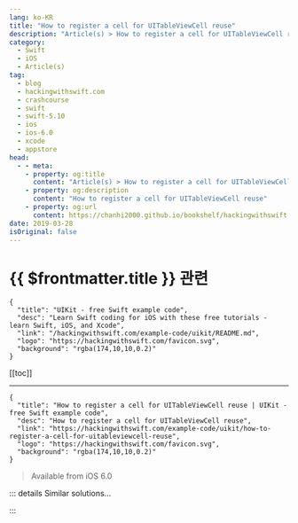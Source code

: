 ```yaml
---
lang: ko-KR
title: "How to register a cell for UITableViewCell reuse"
description: "Article(s) > How to register a cell for UITableViewCell reuse"
category:
  - Swift
  - iOS
  - Article(s)
tag: 
  - blog
  - hackingwithswift.com
  - crashcourse
  - swift
  - swift-5.10
  - ios
  - ios-6.0
  - xcode
  - appstore
head:
  - - meta:
    - property: og:title
      content: "Article(s) > How to register a cell for UITableViewCell reuse"
    - property: og:description
      content: "How to register a cell for UITableViewCell reuse"
    - property: og:url
      content: https://chanhi2000.github.io/bookshelf/hackingwithswift.com/example-code/uikit/how-to-register-a-cell-for-uitableviewcell-reuse.html
date: 2019-03-28
isOriginal: false
---
```


# {{ $frontmatter.title }} 관련

```component VPCard
{
  "title": "UIKit - free Swift example code",
  "desc": "Learn Swift coding for iOS with these free tutorials - learn Swift, iOS, and Xcode",
  "link": "/hackingwithswift.com/example-code/uikit/README.md",
  "logo": "https://hackingwithswift.com/favicon.svg",
  "background": "rgba(174,10,10,0.2)"
}
```

[[toc]]

---

```component VPCard
{
  "title": "How to register a cell for UITableViewCell reuse | UIKit - free Swift example code",
  "desc": "How to register a cell for UITableViewCell reuse",
  "link": "https://hackingwithswift.com/example-code/uikit/how-to-register-a-cell-for-uitableviewcell-reuse",
  "logo": "https://hackingwithswift.com/favicon.svg",
  "background": "rgba(174,10,10,0.2)"
}
```

> Available from iOS 6.0

<!-- TODO: 작성 -->

<!--
Reusing table view cells has been one of the most important performance optimizations in iOS ever since iOS 2.0, but it was only with iOS 6.0 that the API got cleaned up a little with the addition of the `register()` method.

There are two variants to `register`, but both take a parameter called `forCellReuseIdentifier`, which is a string that lets you register different kinds of table view cells. For example, you might have a reuse identifier "DefaultCell", another one called "Heading cell", another one "CellWithTextField", and so on. Re-using different cells this way helps save system resources.

If you want to use `register()` with a Swift class, you provide a table view cell class as its first parameter. This is useful if your cell is defined entirely in code. As an example, this uses the default `UITableViewCell` class:

```swift
tableView.register(UITableViewCell.self, forCellReuseIdentifier: "DefaultCell")
```

The other option is to use `register()` with an Interface Builder nib file, like this:

```swift
tableView.register(UINib(nibName: "yourNib", bundle: nil), forCellReuseIdentifier: "CellFromNib")
```

Regardless of which option you choose, you can dequeue your cells like this:

```swift
func tableView(_ tableView: UITableView, cellForRowAt indexPath: IndexPath) -> UITableViewCell {
    let cell = tableView.dequeueReusableCell(withIdentifier: "DefaultCell")!
    return cell
}
```

If there aren't any cells created that can be reused, iOS will automatically create them - this API really is very easy.

Although knowing the above code is definitely useful, if you're using storyboards you will find it easier to create prototype cells and give them a reuse identifier directly inside Interface Builder.

-->

::: details Similar solutions…

<!--
/example-code/uikit/how-to-register-a-cell-for-uicollectionview-reuse">How to register a cell for UICollectionView reuse 
/example-code/uikit/why-can-i-not-register-for-push-notifications">Why can I not register for push notifications? 
/example-code/uikit/fixing-unable-to-dequeue-a-cell-with-identifier">Fixing "Unable to dequeue a cell with identifier" 
/example-code/uikit/fixing-failed-to-obtain-a-cell-from-its-datasource">Fixing "Failed to obtain a cell from its DataSource" 
/example-code/uikit/how-to-add-a-button-to-a-uitableviewcell">How to add a button to a UITableViewCell</a>
-->

:::

